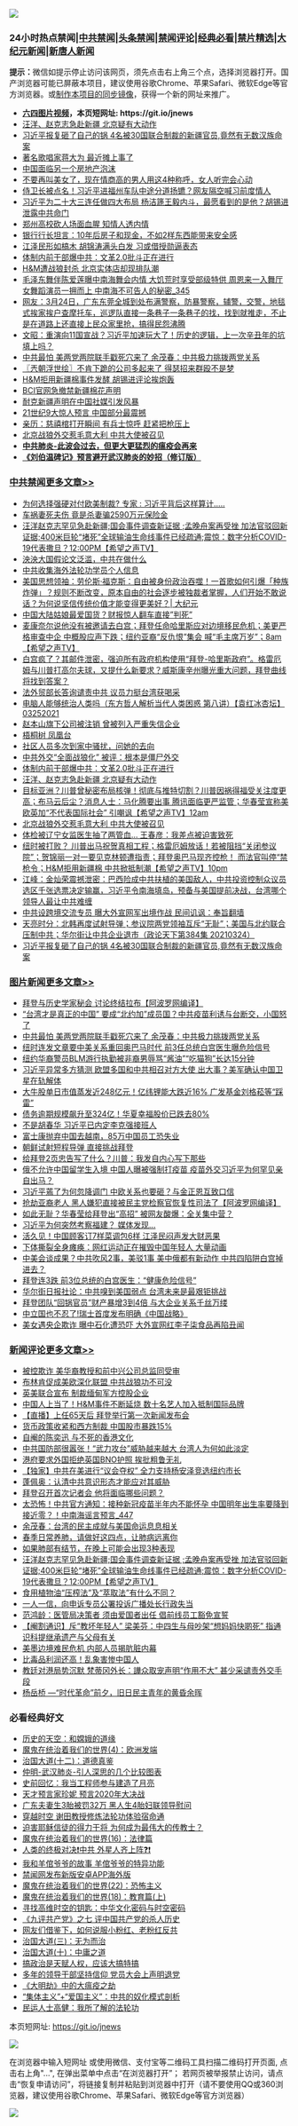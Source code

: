 ![](https://raw.githubusercontent.com/fqnews/bnews/master/64photo/fqnews-qr.jpg)

<div id="tt">
<h3>24小时热点禁闻|<a href="#%E4%B8%AD%E5%85%B1%E7%A6%81%E9%97%BB%E6%9B%B4%E5%A4%9A%E6%96%87%E7%AB%A0">中共禁闻</a>|<a href="#%E5%9B%BE%E7%89%87%E6%96%B0%E9%97%BB%E6%9B%B4%E5%A4%9A%E6%96%87%E7%AB%A0">头条禁闻</a>|<a href="#%E6%96%B0%E9%97%BB%E8%AF%84%E8%AE%BA%E6%9B%B4%E5%A4%9A%E6%96%87%E7%AB%A0">禁闻评论|<a href="#%E5%BF%85%E7%9C%8B%E7%BB%8F%E5%85%B8%E5%A5%BD%E6%96%87">经典必看|<a href="/video.md#%E7%A6%81%E7%89%87%E7%B2%BE%E9%80%89">禁片精选</a>|<a href="https://github.com/fqnews/djy/blob/master/gb/nf1351518.md#1">大纪元新闻</a>|<a href="https://github.com/fqnews/ntdtv/blob/master/gb/prog204.md#1">新唐人新闻</a></h3>
<div><b>提示：</b>微信如提示停止访问该网页，须先点击右上角三个点，选择浏览器打开。国产浏览器可能已屏蔽本项目，建议使用谷歌Chrome、苹果Safari、微软Edge等官方浏览器。或<a href="https://github.com/fqnews/bnews/blob/master/%E5%88%B6%E4%BD%9Cgit%E7%A6%81%E9%97%BB%E9%95%9C%E5%83%8F.md">制作本项目的同步镜像</a>，获得一个新的网址来推广。</div>
<ul>
<li><b><a href="http://d1.bdrive.tk/64.mp4" target="_blank">六四图片视频</a>，本页短网址: https://git.io/jnews</b></li>
<li><a href="/cbnews/20210325/1512385.md">汪洋、赵克志急赴新疆 北京疑有大动作</a></li>
<li><a href="/cbnews/20210325/1512262.md">习近平报复砸了自己的锅 4名被30国联合制裁的新疆官员,竟然有无数汉族命案</a></li>
<li><a href="/yule/20210325/1512120.md">著名歌唱家蒋大为 最近摊上事了</a></li>
<li><a href="/cnnews/20210325/1512093.md">中国面临另一个房地产泡沫</a></li>
<li><a href="/funmedia/20210325/1512184.md">不要再叫美女了，现在情商高的男人用这4种称呼，女人听完会心动</a></li>
<li><a href="/comments/20210325/1512257.md">侍卫长被点名！习近平进福州车队中途分道扬镳？网友隔空喊习前度情人</a></li>
<li><a href="/cbnews/20210325/1512197.md">习近平为二十大三连任做四大布局 杨洁篪王毅内斗，最愿看到的是他？胡锡进泄露中共命门</a></li>
<li><a href="/cnnews/20210325/1512511.md">郑州高校砍人场面血腥 知情人透内情</a></li>
<li><a href="/lifebaike/20210325/1512364.md">银行行长坦言：10年后房子和现金，不如2样东西能带来安全感</a></li>
<li><a href="/comments/20210325/1512542.md">江泽民形如槁木 胡锦涛满头白发 习或借授勋逼表态</a></li>
<li><a href="/cbnews/20210325/1512416.md">体制内前干部爆中共：文革2.0批斗正在进行</a></li>
<li><a href="/cnnews/20210325/1512489.md">H&M遭战狼封杀 北京实体店却现排队潮</a></li>
<li><a href="/comments/20210325/1512166.md">毛泽东舞伴陈爱莲曝中南海舞会内情 大饥荒时享受部级特供 周恩来一入舞厅 女舞蹈演员一拥而上 中南海不可告人的秘密_345</a></li>
<li><a href="/bannedvideo/20210325/1512581.md">网友：3月24日，广东东莞全城到处布满警察，防暴警察，辅警，交警，地毯式挨家挨户查摩托车，巡逻队直接一条巷子一条巷子的找，找到就推走，不止是在道路上还直接上民众家里抢，搞得民怨沸腾</a></li>
<li><a href="/cbnews/20210325/1512221.md">文昭：重演向11国宣战？习近平加速玩大了！历史的逻辑，上一次辛丑年的坑填上吗？</a></li>
<li><a href="/topimagenews/20210325/1512208.md">中共最怕 美两党两院联手戳死穴来了 余茂春：中共极力挑拨两党关系</a></li>
<li><a href="/ssgc/20210325/1512116.md">〖兲朝浮世绘〗不肯下跪的公司多起来了 得瑟招来群殴不是梦</a></li>
<li><a href="/cnnews/20210325/1512413.md">H&M拒用新疆棉事件发酵 胡锡进评论挨炮轰</a></li>
<li><a href="/baitai/20210325/1512492.md">BCI官网急撤禁新疆棉花声明</a></li>
<li><a href="/headline/20210325/1512513.md">耐克新疆声明在中国社媒引发风暴</a></li>
<li><a href="/headline/20210325/1512278.md">21世纪9大惊人预言 中国部分最震撼</a></li>
<li><a href="/comments/20210325/1512514.md">亲历：慈禧棺打开瞬间 有兵士惊呼 赶紧把枪压上</a></li>
<li><a href="/cbnews/20210325/1512370.md">北京战狼外交惹毛意大利 中共大使被召见</a></li>
<li><b><a href="/comments/20200211/1275071.md" target="_blank">中共肺炎-此波会过去，但更大更猛烈的瘟疫会再来</a></b></li>
<li><b><a href="/comments/20200207/1272816.md" target="_blank">《刘伯温碑记》预言避开武汉肺炎的妙招（修订版）</a></b></li>
</ul>
</div>

<div class="catlist">
<h3><a href="/cbnews/" target="_blank">中共禁闻</a><span><a href="/cbnews/" target="_blank" rel="nofollow">更多文章>></a></span></h3>
<ul>
<li><a href="/cbnews/20210326/1512770.md" target="_blank">为何选择强硬对付欧美制裁? 专家 : 习近平背后这样算计…..</a></li>
<li><a href="/cbnews/20210326/1512755.md" target="_blank">车祸妻死夫伤 竟是杀妻骗2590万元保险金</a></li>
<li><a href="/comments/20210326/1512722.md" target="_blank">汪洋赵克志罕见急赴新疆;国会事件调查新证据 ;孟晚舟案再受挫 加法官驳回新证据;400米巨轮“堵死”全球输油生命线事件已经疏通;震惊：数字分析COVID-19代表撒旦？12:00PM【希望之声TV】</a></li>
<li><a href="/cbnews/20210325/1512649.md" target="_blank">泱泱大国假论文泛滥，中共在做什么</a></li>
<li><a href="/cbnews/20210325/1512630.md" target="_blank">中共收集海外法轮功学员个人信息</a></li>
<li><a href="/cbnews/20210325/1512622.md" target="_blank">美国思想领袖：劳伦斯·福克斯：自由被身份政治吞噬！一首歌如何引爆「种族炸弹」？规则不断改变，原本自由的社会逐步被独裁者掌握，人们开始不敢说话？为何说坚信传统价值才能变得更美好？| 大纪元</a></li>
<li><a href="/cbnews/20210325/1512609.md" target="_blank">中国大陆姑娘最爱国货？财报惊人翻车直接&#8221;判死&#8221;</a></li>
<li><a href="/comments/20210325/1512606.md" target="_blank">麦康奈尔说他没有被邀请去白宫；拜登任命哈里斯应对边境移民危机；美更严格审查中企 中概股应声下跌；纽约亚裔“反仇恨”集会 喊“毛主席万岁”；8am【希望之声TV】</a></li>
<li><a href="/comments/20210325/1512528.md" target="_blank">白宫疯了？其邮件泄密，强迫所有政府机构使用“拜登-哈里斯政府”。格雷厄姆与川普打高尔夫球，又提什么新要求？威斯康辛州曝光重大问题，拜登曲线将找到答案？</a></li>
<li><a href="/cbnews/20210325/1512522.md" target="_blank">法外贸部长答询谴责中共 议员力挺台湾获喝采</a></li>
<li><a href="/comments/20210325/1512508.md" target="_blank">电脑人能够统治人类吗（东方哲人解析当代人类困惑  第八讲）【袁红冰杏坛】 03252021</a></li>
<li><a href="/cbnews/20210325/1512507.md" target="_blank">赵本山旗下公司被注销 曾被列入严重失信企业</a></li>
<li><a href="/cbnews/20210325/1512495.md" target="_blank">梧桐树 凤凰台</a></li>
<li><a href="/cbnews/20210325/1512494.md" target="_blank">社区人员多次到家中骚扰，问她的去向</a></li>
<li><a href="/cbnews/20210325/1512486.md" target="_blank">中共外交“全面战狼化” 被评：根本是僵尸外交</a></li>
<li><a href="/cbnews/20210325/1512416.md" target="_blank">体制内前干部爆中共：文革2.0批斗正在进行</a></li>
<li><a href="/cbnews/20210325/1512385.md" target="_blank">汪洋、赵克志急赴新疆 北京疑有大动作</a></li>
<li><a href="/comments/20210325/1512371.md" target="_blank">目标亚洲？川普曾秘密布局核弹！彻底与推特切割？川普因祸得福受关注度更高；布马云后尘？消息人士：马化腾要出事 腾讯面临更严监管；华春莹宣称美欧英加“不代表国际社会” 引嘲讽【希望之声TV】12am</a></li>
<li><a href="/cbnews/20210325/1512370.md" target="_blank">北京战狼外交惹毛意大利 中共大使被召见</a></li>
<li><a href="/cbnews/20210325/1512319.md" target="_blank">体检被辽宁女监医生抽了两管血… 王春彦：我差点被迫害致死</a></li>
<li><a href="/comments/20210325/1512316.md" target="_blank">纽时被打败？ 川普出马祝贺真相工程；格雷厄姆放话！若被阻挡“关闭参议院”；贺锦丽一对一要见克林顿遭指责；拜登奥巴马现齐控枪！ 而法官叫停“禁枪令；H&#038;M拒用新疆棉 中共掀抵制潮【希望之声TV】10pm</a></li>
<li><a href="/cbnews/20210325/1512315.md" target="_blank">江峰：金灿荣震撼泄密：巴西险成中共扶植的美国敌人，中共投资控制众议员选区千张选票决定输赢，习近平令南海填岛，预备与美国提前决战，台湾哪个领导人最让中共难缠</a></li>
<li><a href="/cbnews/20210325/1512301.md" target="_blank">中共设跨境交流专员 曝大外宣网军出境作战 民间讥讽：奉旨翻墙</a></li>
<li><a href="/cbnews/20210325/1512294.md" target="_blank">天亮时分：北韩再度试射导弹；参议院两党领袖互斥“无耻”；美国与北约联合压制中共；华尔街让中共企业退市（政论天下第384集 20210324）</a></li>
<li><a href="/cbnews/20210325/1512262.md" target="_blank">习近平报复砸了自己的锅 4名被30国联合制裁的新疆官员,竟然有无数汉族命案</a></li>

</ul>
</div>
<div class="catlist">
<h3><a href="/topimagenews/" target="_blank">图片新闻</a><span><a href="/topimagenews/" target="_blank" rel="nofollow">更多文章>></a></span></h3>
<ul>
<li><a href="/topimagenews/20210325/1512545.md" target="_blank">拜登与历史学家秘会 讨论终结拉布【阿波罗网编译】</a></li>
<li><a href="/topimagenews/20210325/1512244.md" target="_blank">“台湾才是真正的中国” 要成“北约加”成员国？中共疫苗利诱与台断交，小国怒了</a></li>
<li><a href="/topimagenews/20210325/1512208.md" target="_blank">中共最怕 美两党两院联手戳死穴来了 余茂春：中共极力挑拨两党关系</a></li>
<li><a href="/topimagenews/20210325/1512077.md" target="_blank">纽时连发文章要中美关系重回奥巴马时代 前3任总统白宫医生曝危险信号</a></li>
<li><a href="/topimagenews/20210325/1512027.md" target="_blank">纽约华裔警员BLM游行执勤被非裔男辱骂“酱油”“吃猫狗”长达15分钟</a></li>
<li><a href="/topimagenews/20210324/1511859.md" target="_blank">习近平异常多方猜测 欧盟多国和中共相召对方大使 出大事？美军确认中国卫星在轨解体</a></li>
<li><a href="/topimagenews/20210324/1511599.md" target="_blank">大牛股单日市值蒸发近248亿元！亿纬锂能大跌近16% 广发基金刘格菘等“踩雷”</a></li>
<li><a href="/topimagenews/20210324/1511598.md" target="_blank">债务逾期规模飙升至324亿！华夏幸福股价已跌去80%</a></li>
<li><a href="/topimagenews/20210324/1511521.md" target="_blank">不是胡春华 习近平已内定李克强接班人</a></li>
<li><a href="/topimagenews/20210324/1511503.md" target="_blank">富士康抛弃中国去越南，85万中国员工恐失业</a></li>
<li><a href="/topimagenews/20210324/1511413.md" target="_blank">朝鲜试射短程导弹 直接挑战拜登</a></li>
<li><a href="/topimagenews/20210324/1511250.md" target="_blank">给拜登2页忠告写了什么？川普：我发自内心写下那些</a></li>
<li><a href="/topimagenews/20210323/1511203.md" target="_blank">俄不允许中国留学生入境 中国人曝被强制打疫苗 疫苗外交习近平为何罕见亲自出马？</a></li>
<li><a href="/topimagenews/20210323/1511077.md" target="_blank">习近平蔫了为何忽降调门 中欧关系也要砸？与金正恩互致口信</a></li>
<li><a href="/topimagenews/20210323/1511075.md" target="_blank">抢劫亚裔老人 黑人嫌犯直接被民主党检察官恢复性司法了【阿波罗网编译】</a></li>
<li><a href="/topimagenews/20210323/1510854.md" target="_blank">如此无耻？华春莹给拜登出“高招” 被网友酸爆：全关集中营？</a></li>
<li><a href="/topimagenews/20210323/1510762.md" target="_blank">习近平为何突然考察福建？ 媒体发现…</a></li>
<li><a href="/topimagenews/20210323/1510761.md" target="_blank">活久见！中国顾客订7样菜调包6样 江泽民闷声发大财恶果</a></li>
<li><a href="/topimagenews/20210323/1510748.md" target="_blank">下体撕裂全身瘫痪：网红运动正在摧毁中国年轻人 大量动画</a></li>
<li><a href="/topimagenews/20210323/1510687.md" target="_blank">中美会谈成果？中共吹风2事，美驳1事 美中俄都有新动作 中共四陷阱白宫掉进去？</a></li>
<li><a href="/topimagenews/20210323/1510664.md" target="_blank">拜登连3跌 前3位总统的白宫医生：“健康危险信号”</a></li>
<li><a href="/topimagenews/20210323/1510600.md" target="_blank">华尔街日报社论：中共嗅到美国弱点 台湾未来是最艰钜挑战</a></li>
<li><a href="/topimagenews/20210323/1510530.md" target="_blank">拜登团队“回锅官员”财产暴增3到4倍 与大企业关系千丝万缕</a></li>
<li><a href="/topimagenews/20210323/1510440.md" target="_blank">中立国也不忍了!瑞士首度发布明确《中国战略》</a></li>
<li><a href="/topimagenews/20210322/1510065.md" target="_blank">美女遇央企欺诈 曝中石化遭恐吓 大外宣网红李子柒食品再陷丑闻</a></li>

</ul>
</div>
<div class="catlist">
<h3><a href="/comments/" target="_blank">新闻评论</a><span><a href="/comments/" target="_blank" rel="nofollow">更多文章>></a></span></h3>
<ul>
<li><a href="/comments/20210326/1512784.md" target="_blank">被控欺诈 美华裔教授和前中兴公司总监同受审</a></li>
<li><a href="/comments/20210326/1512780.md" target="_blank">布林肯促成美欧深化联盟 中共战狼功不可没</a></li>
<li><a href="/comments/20210326/1512778.md" target="_blank">英美联合宣布 制裁缅甸军方控股企业</a></li>
<li><a href="/comments/20210326/1512777.md" target="_blank">中国人上当了！H&#038;M事件不断延烧 数十名艺人加入抵制国际品牌</a></li>
<li><a href="/comments/20210326/1512764.md" target="_blank">【直播】上任65天后 拜登举行第一次新闻发布会</a></li>
<li><a href="/comments/20210326/1512763.md" target="_blank">货币政策收紧和西方制裁 中国股市暴跌15%</a></li>
<li><a href="/comments/20210326/1512758.md" target="_blank">自阉的陈奕迅 与不死的香港文化</a></li>
<li><a href="/comments/20210326/1512757.md" target="_blank">中共国防部很嚣张！“武力攻台”威胁越来越大 台湾人为何如此淡定</a></li>
<li><a href="/comments/20210326/1512756.md" target="_blank">港府要求外国拒绝英国BNO护照 挨批粗鲁无礼</a></li>
<li><a href="/comments/20210326/1512749.md" target="_blank">【独家】中共在美进行“议会夺权” 全力支持杨安泽竞选纽约市长</a></li>
<li><a href="/comments/20210326/1512748.md" target="_blank">蓬佩奥：认清中共意识形态才能应对其威胁</a></li>
<li><a href="/comments/20210326/1512747.md" target="_blank">拜登召开首次记者会 他将面临哪些问题？</a></li>
<li><a href="/comments/20210326/1512731.md" target="_blank">太恐怖！中共官方通知：接种新冠疫苗半年内不能怀孕 中国明年出生率要降到接近零？！中南海谣言预言_447</a></li>
<li><a href="/comments/20210326/1512727.md" target="_blank">余茂春：台湾的民主成就与美国命运息息相关</a></li>
<li><a href="/comments/20210326/1512726.md" target="_blank">春季日常养肺，请做好这四点，让肺病远离你</a></li>
<li><a href="/comments/20210326/1512725.md" target="_blank">如果肺部有结节，在晚上可能会出现3种表现</a></li>
<li><a href="/comments/20210326/1512722.md" target="_blank">汪洋赵克志罕见急赴新疆;国会事件调查新证据 ;孟晚舟案再受挫 加法官驳回新证据;400米巨轮“堵死”全球输油生命线事件已经疏通;震惊：数字分析COVID-19代表撒旦？12:00PM【希望之声TV】</a></li>
<li><a href="/comments/20210326/1512720.md" target="_blank">食用植物油“压榨法”及“萃取法”有什么不同？</a></li>
<li><a href="/comments/20210326/1512715.md" target="_blank">一人一信，向申诉专员公署投诉广播处长行政失当</a></li>
<li><a href="/comments/20210326/1512714.md" target="_blank">范鸿龄：医管局决策者 须由爱国者出任 倡前线员工豁免宣誓</a></li>
<li><a href="/comments/20210326/1512713.md" target="_blank">【阉割通识】斥“教坏年轻人” 梁美芬：中四生与母吵架“想妈妈快啲死” 指通识科提继承遗产与父母有关</a></li>
<li><a href="/comments/20210325/1512682.md" target="_blank">美墨边境难民危机 内部人员揭肮脏内幕</a></li>
<li><a href="/comments/20210325/1512675.md" target="_blank">比毒品利润还高！乱象害惨中国人</a></li>
<li><a href="/comments/20210325/1512673.md" target="_blank">教廷对港局势沉默 梵蒂冈外长：譁众取宠声明“作用不大” 甚少采谴责外交手段</a></li>
<li><a href="/comments/20210325/1512670.md" target="_blank">杨岳桥 —“时代革命”前夕，旧日民主青年的黄昏余晖</a></li>

</ul>
</div>

<div class="catlist">
<h3>必看经典好文</h3>
<ul>
<li><a href="/cbnews/20190219/1083302.md" target="_blank">历史的天空：和嫦娥的道缘</a></li>
<li><a href="/topimagenews/20180522/946266.md" target="_blank">魔鬼在统治着我们的世界(4)：欧洲发端</a></li>
<li><a href="/cbnews/20180318/916241.md" target="_blank">治国大道(十二)：道德真鉴</a></li>
<li><a href="/comments/20200620/1347687.md" target="_blank">仲明-武汉肺炎-引人深思的几个比较图表</a></li>
<li><a href="/aomi/history/20141104/323033.md" target="_blank">史前回忆：我当工程师参与建造了月亮</a></li>
<li><a href="/topimagenews/20200513/1327828.md" target="_blank">天才预言家珍妮 预言2020年大决战</a></li>
<li><a href="/cbnews/20200611/1343037.md" target="_blank">广东夫妻生3胎被罚32万 黑人生4胎妇联领导慰问</a></li>
<li><a href="/comments/20200511/1322384.md" target="_blank">穿越时空 谢田教授修炼法轮功体验宿命通</a></li>
<li><a href="/comments/20200622/1346846.md" target="_blank">迫害耶稣信徒的得力干将  为何成为最伟大的传教士？</a></li>
<li><a href="/topimagenews/20180615/958090.md" target="_blank">魔鬼在统治着我们的世界(16)：法律篇</a></li>
<li><a href="/cbnews/20210119/1470579.md" target="_blank">人类的终极对决❗中共 外星人齐上阵❓❗</a></li>
<li><a href="/tculture/20200917/1398046.md" target="_blank">我和羊倌爷爷的故事 羊倌爷爷的特异功能</a></li>
<li><a href="/comments/20200627/783266.md" target="_blank">禁闻网发布新版安卓APP海外版</a></li>
<li><a href="/comments/20180804/981524.md" target="_blank">魔鬼在统治着我们的世界(22)：恐怖主义</a></li>
<li><a href="/topimagenews/20180701/965109.md" target="_blank">魔鬼在统治着我们的世界(18)：教育篇(上)</a></li>
<li><a href="/comments/20210322/1510016.md" target="_blank">寻找高维时空的钥匙：中华文化密码与时空密码</a></li>
<li><a href="/bookonline/20131116/201048.md" target="_blank">《九评共产党》之七 评中国共产党的杀人历史</a></li>
<li><a href="/comments/20200712/1359630.md" target="_blank">网友们借鉴下，如何说服小粉红、老粉红反共</a></li>
<li><a href="/cbnews/20180309/912114.md" target="_blank">治国大道(三)：无为而治</a></li>
<li><a href="/cbnews/20180316/915423.md" target="_blank">治国大道(十)：中庸之道</a></li>
<li><a href="/comments/20200814/1379994.md" target="_blank">搞政治是天赋人权，应该大搞特搞</a></li>
<li><a href="/comments/20210307/1500218.md" target="_blank">多年的领导干部坚持信仰 党员大会上声明退党</a></li>
<li><a href="/comments/20200203/1269785.md" target="_blank">《大明劫》中的大瘟疫之劫</a></li>
<li><a href="/comments/20201007/1409565.md" target="_blank">“集体主义”+“爱国主义”：中共的奴化模式剖析</a></li>
<li><a href="/ccpdope/20200729/1369047.md" target="_blank">民运人士高健：我所了解的法轮功</a></li>

</ul>
</div>

本页短网址: https://git.io/jnews

![](https://raw.githubusercontent.com/fqnews/bnews/master/64photo/fqnews-qr.jpg)

在浏览器中输入短网址 或使用微信、支付宝等二维码工具扫描二维码打开页面, 点击右上角"...", 在弹出菜单中点击“在浏览器打开”； 若网页被举报禁止访问，请点击“恢复申请访问”，将链接复制并粘贴到浏览器中打开（请不要使用QQ或360浏览器，建议使用谷歌Chrome、苹果Safari、微软Edge等官方浏览器）

![](https://raw.githubusercontent.com/fqnews/bnews/master/64photo/wx.jpg)